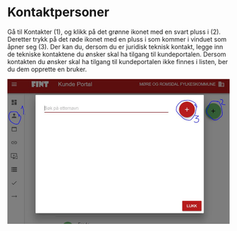 # Kontaktpersoner

Gå til Kontakter (1), og klikk på det grønne ikonet med en svart pluss i (2). Deretter trykk på det røde ikonet med en pluss i som kommer i vinduet som åpner seg (3). Der kan du, dersom du er juridisk teknisk kontakt, legge inn de tekniske kontaktene du ønsker skal ha tilgang til kundeportalen. Dersom kontakten du ønsker skal ha tilgang til kundeportalen ikke finnes i listen, ber du dem opprette en bruker.

![ill3](../_media/kundeportal-3.jpeg)
